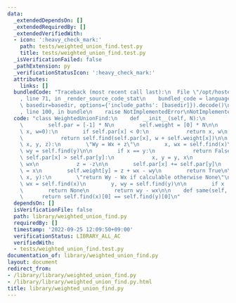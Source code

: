 ```yaml
---
data:
  _extendedDependsOn: []
  _extendedRequiredBy: []
  _extendedVerifiedWith:
  - icon: ':heavy_check_mark:'
    path: tests/weighted_union_find.test.py
    title: tests/weighted_union_find.test.py
  _isVerificationFailed: false
  _pathExtension: py
  _verificationStatusIcon: ':heavy_check_mark:'
  attributes:
    links: []
  bundledCode: "Traceback (most recent call last):\n  File \"/opt/hostedtoolcache/PyPy/3.7.13/x64/site-packages/onlinejudge_verify/documentation/build.py\"\
    , line 71, in _render_source_code_stat\n    bundled_code = language.bundle(stat.path,\
    \ basedir=basedir, options={'include_paths': [basedir]}).decode()\n  File \"/opt/hostedtoolcache/PyPy/3.7.13/x64/site-packages/onlinejudge_verify/languages/python.py\"\
    , line 100, in bundle\n    raise NotImplementedError\nNotImplementedError\n"
  code: "class WeightedUnionFind:\n    def __init__(self, N):\n        self.N = N\n\
    \        self.par = [-1] * N\n        self.weight = [0] * N\n\n    def find(self,\
    \ x, w=0):\n        if self.par[x] < 0:\n            return x, w\n        else:\n\
    \            return self.find(self.par[x], w + self.weight[x])\n\n    def merge(self,\
    \ x, y, z):\n        \"Wy = Wx + z\"\n        x, wx = self.find(x)\n        y,\
    \ wy = self.find(y)\n\n        if x == y:\n            return False\n        if\
    \ self.par[x] > self.par[y]:\n            x, y = y, x\n            wx, wy = wy,\
    \ wx\n            z = -z\n\n        self.par[x] += self.par[y]\n        self.par[y]\
    \ = x\n        self.weight[y] = z + wx - wy\n        return True\n\n    def diff(self,\
    \ x, y):\n        \"return Wy - Wx if calculable otherwise None\"\n        x,\
    \ wx = self.find(x)\n        y, wy = self.find(y)\n\n        if x != y:\n    \
    \        return None\n        return wy - wx\n\n    def same(self, x, y):\n  \
    \      return self.find(x)[0] == self.find(y)[0]\n"
  dependsOn: []
  isVerificationFile: false
  path: library/weighted_union_find.py
  requiredBy: []
  timestamp: '2022-09-25 12:09:50+09:00'
  verificationStatus: LIBRARY_ALL_AC
  verifiedWith:
  - tests/weighted_union_find.test.py
documentation_of: library/weighted_union_find.py
layout: document
redirect_from:
- /library/library/weighted_union_find.py
- /library/library/weighted_union_find.py.html
title: library/weighted_union_find.py
---
```

